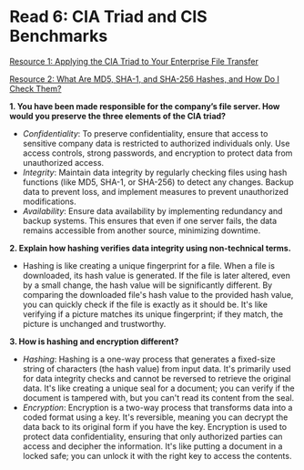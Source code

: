 # Read 6: CIA Triad and CIS Benchmarks

[Resource 1: Applying the CIA Triad to Your Enterprise File Transfer](https://www.jscape.com/blog/implementing-the-cia-triad-when-transferring-files-through-the-internet)

[Resource 2: What Are MD5, SHA-1, and SHA-256 Hashes, and How Do I Check Them?](https://www.howtogeek.com/67241/htg-explains-what-are-md5-sha-1-hashes-and-how-do-i-check-them/)

**1. You have been made responsible for the company’s file server. How would you preserve the three elements of the CIA triad?**
- *Confidentiality*: To preserve confidentiality, ensure that access to sensitive company data is restricted to authorized individuals only. Use access controls, strong passwords, and encryption to protect data from unauthorized access.
- *Integrity*: Maintain data integrity by regularly checking files using hash functions (like MD5, SHA-1, or SHA-256) to detect any changes. Backup data to prevent loss, and implement measures to prevent unauthorized modifications.
- *Availability*: Ensure data availability by implementing redundancy and backup systems. This ensures that even if one server fails, the data remains accessible from another source, minimizing downtime.

**2. Explain how hashing verifies data integrity using non-technical terms.**
- Hashing is like creating a unique fingerprint for a file. When a file is downloaded, its hash value is generated. If the file is later altered, even by a small change, the hash value will be significantly different. By comparing the downloaded file's hash value to the provided hash value, you can quickly check if the file is exactly as it should be. It's like verifying if a picture matches its unique fingerprint; if they match, the picture is unchanged and trustworthy.

**3. How is hashing and encryption different?**
- *Hashing*: Hashing is a one-way process that generates a fixed-size string of characters (the hash value) from input data. It's primarily used for data integrity checks and cannot be reversed to retrieve the original data. It's like creating a unique seal for a document; you can verify if the document is tampered with, but you can't read its content from the seal.
- *Encryption*: Encryption is a two-way process that transforms data into a coded format using a key. It's reversible, meaning you can decrypt the data back to its original form if you have the key. Encryption is used to protect data confidentiality, ensuring that only authorized parties can access and decipher the information. It's like putting a document in a locked safe; you can unlock it with the right key to access the contents.
